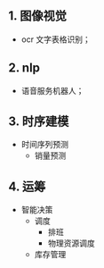 

## 1. 图像视觉

- ocr 文字表格识别；

## 2. nlp

- 语音服务机器人；

## 3. 时序建模

- 时间序列预测
    - 销量预测

## 4. 运筹

- 智能决策
    - 调度
        - 排班
        - 物理资源调度
    - 库存管理
